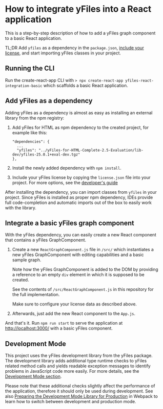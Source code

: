 # How to integrate yFiles into a React application

This is a step-by-step description of how to add a yFiles graph component to a basic React application.

TL;DR Add `yfiles` as a dependency in the `package.json`,
[include your license](https://docs.yworks.com/yfileshtml/#/dguide/licensing#_general_concept),
and start importing yFiles classes in your project.

## Running the CLI

Run the create-react-app CLI with `> npx create-react-app yfiles-react-integration-basic` which
scaffolds a basic React application.

## Add yFiles as a dependency

Adding yFiles as a dependency is almost as easy as installing an external library from the npm registry:

1. Add yFiles for HTML as npm dependency to the created project, for example like this:

   ```
   "dependencies": {
     ...
     "yfiles": "../yFiles-for-HTML-Complete-2.5-Evaluation/lib-dev/yfiles-25.0.1+eval-dev.tgz"
   },
   ```

2. Install the newly added dependency with `npm install`.

3. Include your yFiles license by copying the `license.json` file into your project. For more options,
   see the [developer's guide](https://docs.yworks.com/yfileshtml/#/dguide/licensing#_general_concept)

After installing the dependency, you can import classes from `yfiles` in your project. Since yFiles
is installed as proper npm dependency, IDEs provide full code-completion and automatic imports out
of the box to easily work with the library.

## Integrate a basic yFiles graph component

With the yFiles dependency, you can easily create a new React component that contains a yFiles GraphComponent.

1. Create a new `ReactGraphComponent.js` file in `/src/` which instantiates a new yFiles GraphComponent
   with editing capabilities and a basic sample graph.

   Note how the yFiles GraphComponent is added to the DOM by providing a reference to an empty `div`
   element in which it is supposed to be created.

   See the contents of `/src/ReactGraphComponent.js` in this repository for the full implementation.

   Make sure to configure your license data as described above.

2. Afterwards, just add the new React component to the `App.js`.

And that's it. Run `npm run start` to serve the application at [http://localhost:3000/](http://localhost:3000/) with a basic yFiles component.

## Development Mode

This project uses the yFiles development library from the yFiles package. The development library
adds additional type runtime checks to yFiles related method calls and yields readable exception
messages to identify problems in JavaScript code more easily.
For more details, see the [Development Mode section](http://docs.yworks.com/yfileshtml/#/dguide/yfiles_development_mode).

Please note that these additional checks slightly affect the performance of the application,
therefore it should only be used during development.
See also [Preparing the Development Mode Library for Production](https://docs.yworks.com/yfileshtml/#/dguide/deployment#dev-deployment)
in Webpack to learn how to switch between development and production mode.

